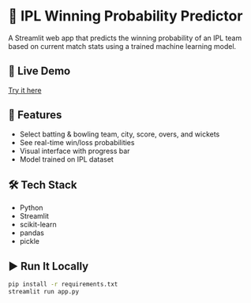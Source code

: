 # 🏏 IPL Winning Probability Predictor

A Streamlit web app that predicts the winning probability of an IPL team based on current match stats using a trained machine learning model.

## 🚀 Live Demo
[Try it here](https://divya1011-design-ipl-win-predictor.streamlit.app)


## 🧠 Features
- Select batting & bowling team, city, score, overs, and wickets
- See real-time win/loss probabilities
- Visual interface with progress bar
- Model trained on IPL dataset

## 🛠 Tech Stack
- Python
- Streamlit
- scikit-learn
- pandas
- pickle

## ▶️ Run It Locally
```bash
pip install -r requirements.txt
streamlit run app.py
